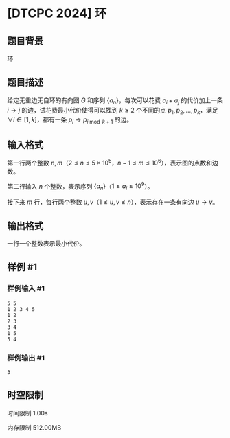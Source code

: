 # [DTCPC 2024] 环

## 题目背景

环

## 题目描述

给定无重边无自环的有向图 $G$ 和序列 $\{a_n\}$，每次可以花费 $a_i+a_j$ 的代价加上一条 $i\to j$ 的边，试花费最小代价使得可以找到 $k\geq 2$ 个不同的点 $p_1,p_2,\dots,p_k$，满足 $\forall i\in [1,k]$，都有一条 $p_i\to p_{i\bmod k+1}$ 的边。

## 输入格式

第一行两个整数 $n,m$（$2\le n\le 5 \times 10^5$，$n-1 \le m \le 10^6$），表示图的点数和边数。

第二行输入 $n$ 个整数，表示序列 $\{a_n\}$（$1\le a_i\le 10^9$）。

接下来 $m$ 行，每行两个整数 $u,v$（$1\le u,v\le n$），表示存在一条有向边 $u\to v$。

## 输出格式

一行一个整数表示最小代价。

## 样例 #1

### 样例输入 #1

```
5 5
1 2 3 4 5 
1 2
2 3
3 4
1 5
5 4
```

### 样例输出 #1

```
3
```

## 时空限制



时间限制
1.00s

内存限制
512.00MB